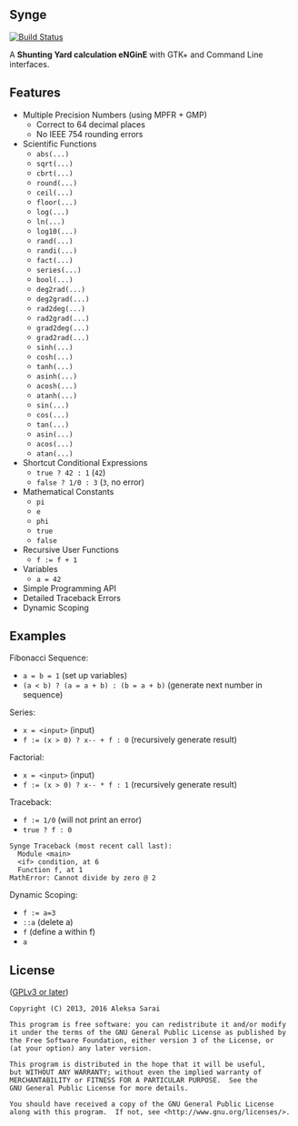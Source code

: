 Synge
-----
[![Build Status](https://travis-ci.org/cyphar/synge.png?branch=master)](https://travis-ci.org/cyphar/synge)

A **Shunting Yard calculation eNGinE** with GTK+ and Command Line interfaces.

## Features ##
* Multiple Precision Numbers (using MPFR + GMP)
  - Correct to 64 decimal places
  - No IEEE 754 rounding errors
* Scientific Functions
  - `abs(...)`
  - `sqrt(...)`
  - `cbrt(...)`
  - `round(...)`
  - `ceil(...)`
  - `floor(...)`
  - `log(...)`
  - `ln(...)`
  - `log10(...)`
  - `rand(...)`
  - `randi(...)`
  - `fact(...)`
  - `series(...)`
  - `bool(...)`
  - `deg2rad(...)`
  - `deg2grad(...)`
  - `rad2deg(...)`
  - `rad2grad(...)`
  - `grad2deg(...)`
  - `grad2rad(...)`
  - `sinh(...)`
  - `cosh(...)`
  - `tanh(...)`
  - `asinh(...)`
  - `acosh(...)`
  - `atanh(...)`
  - `sin(...)`
  - `cos(...)`
  - `tan(...)`
  - `asin(...)`
  - `acos(...)`
  - `atan(...)`
* Shortcut Conditional Expressions
  - `true ? 42 : 1` (`42`)
  - `false ? 1/0 : 3` (`3`, no error)
* Mathematical Constants
  - `pi`
  - `e`
  - `phi`
  - `true`
  - `false`
* Recursive User Functions
  - `f := f + 1`
* Variables
  - `a = 42`
* Simple Programming API
* Detailed Traceback Errors
* Dynamic Scoping

## Examples ##
Fibonacci Sequence:
* `a = b = 1` (set up variables)
* `(a < b) ? (a = a + b) : (b = a + b)` (generate next number in sequence)

Series:
* `x = <input>` (input)
* `f := (x > 0) ? x-- + f : 0` (recursively generate result)

Factorial:
* `x = <input>` (input)
* `f := (x > 0) ? x-- * f : 1` (recursively generate result)

Traceback:
* `f := 1/0` (will not print an error)
* `true ? f : 0`

```
Synge Traceback (most recent call last):
  Module <main>
  <if> condition, at 6
  Function f, at 1
MathError: Cannot divide by zero @ 2
```

Dynamic Scoping:
* `f := a=3`
* `::a` (delete a)
* `f` (define a within f)
* `a`

## License ##

([GPLv3 or later](https://www.gnu.org/licenses/gpl-3.0.en.html))

```
Copyright (C) 2013, 2016 Aleksa Sarai

This program is free software: you can redistribute it and/or modify
it under the terms of the GNU General Public License as published by
the Free Software Foundation, either version 3 of the License, or
(at your option) any later version.

This program is distributed in the hope that it will be useful,
but WITHOUT ANY WARRANTY; without even the implied warranty of
MERCHANTABILITY or FITNESS FOR A PARTICULAR PURPOSE.  See the
GNU General Public License for more details.

You should have received a copy of the GNU General Public License
along with this program.  If not, see <http://www.gnu.org/licenses/>.
```
